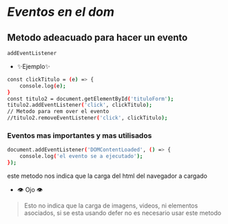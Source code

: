 # _Eventos en el dom_

## Metodo adeacuado para hacer un evento

```sh
addEventListener
```

-   ✨Ejemplo✨

```sh
const clickTitulo = (e) => {
    console.log(e);
}
const titulo2 = document.getElementById('tituloForm');
titulo2.addEventListener('click', clickTitulo);
// Metodo para rem over el evento
//titulo2.removeEventListener('click', clickTitulo);
```

### Eventos mas importantes y mas utilisados

```sh
document.addEventListener('DOMContentLoaded', () => {
    console.log('el evento se a ejecutado');
});
```

este metodo nos indica que la carga del html del navegador a cargado

-   👁️ Ojo 👁️

> Esto no indica que la carga de imagens, videos, ni elementos asociados, si se esta usando defer no es necesario usar este metodo
